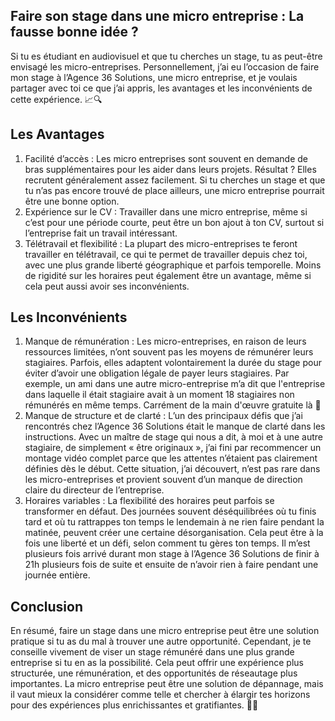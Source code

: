 ## Faire son stage dans une micro entreprise : La fausse bonne idée ?

Si tu es étudiant en audiovisuel et que tu cherches un stage, tu as peut-être envisagé les micro-entreprises. Personnellement, j’ai eu l’occasion de faire mon stage à l’Agence 36 Solutions, une micro entreprise, et je voulais partager avec toi ce que j’ai appris, les avantages et les inconvénients de cette expérience. 📈🔍

## Les Avantages

1. Facilité d’accès : Les micro entreprises sont souvent en demande de bras supplémentaires pour les aider dans leurs projets. Résultat ? Elles recrutent généralement assez facilement. Si tu cherches un stage et que tu n’as pas encore trouvé de place ailleurs, une micro entreprise pourrait être une bonne option. 
2. Expérience sur le CV : Travailler dans une micro entreprise, même si c’est pour une période courte, peut être un bon ajout à ton CV, surtout si l’entreprise fait un travail intéressant. 
3. Télétravail et flexibilité : La plupart des micro-entreprises te feront travailler en télétravail, ce qui te permet de travailler depuis chez toi, avec une plus grande liberté géographique et parfois temporelle. Moins de rigidité sur les horaires peut également être un avantage, même si cela peut aussi avoir ses inconvénients.


## Les Inconvénients

1. Manque de rémunération : Les micro-entreprises, en raison de leurs ressources limitées, n’ont souvent pas les moyens de rémunérer leurs stagiaires. Parfois, elles adaptent volontairement la durée du stage pour éviter d’avoir une obligation légale de payer leurs stagiaires. Par exemple, un ami dans une autre micro-entreprise m’a dit que l'entreprise dans laquelle il était stagiaire avait à un moment 18 stagiaires non rémunérés en même temps. Carrément de la main d'œuvre gratuite là 🧐
2. Manque de structure et de clarté : L’un des principaux défis que j’ai rencontrés chez l’Agence 36 Solutions était le manque de clarté dans les instructions. Avec un maître de stage qui nous a dit, à moi et à une autre stagiaire, de simplement « être originaux », j’ai fini par recommencer un montage vidéo complet parce que les attentes n’étaient pas clairement définies dès le début. Cette situation, j’ai découvert, n’est pas rare dans les micro-entreprises et provient souvent d’un manque de direction claire du directeur de l’entreprise.
3. Horaires variables : La flexibilité des horaires peut parfois se transformer en défaut. Des journées souvent déséquilibrées où tu finis tard et où tu rattrappes ton temps le lendemain à ne rien faire pendant la matinée, peuvent créer une certaine désorganisation. Cela peut être à la fois une liberté et un défi, selon comment tu gères ton temps. Il m’est plusieurs fois arrivé durant mon stage à l’Agence 36 Solutions de finir à 21h plusieurs fois de suite et ensuite de n’avoir rien à faire pendant une journée entière.


## Conclusion

En résumé, faire un stage dans une micro entreprise peut être une solution pratique si tu as du mal à trouver une autre opportunité. Cependant, je te conseille vivement de viser un stage rémunéré dans une plus grande entreprise si tu en as la possibilité. Cela peut offrir une expérience plus structurée, une rémunération, et des opportunités de réseautage plus importantes. La micro entreprise peut être une solution de dépannage, mais il vaut mieux la considérer comme telle et chercher à élargir tes horizons pour des expériences plus enrichissantes et gratifiantes. 🌟🚀
